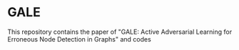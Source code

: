 # GALE
This repository contains the paper of "GALE: Active Adversarial Learning for Erroneous Node Detection in Graphs" and codes
